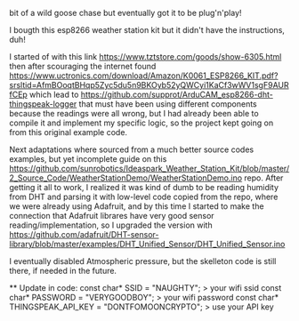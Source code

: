 bit of a wild goose chase but eventually got it to be plug'n'play!

I bougth this esp8266 weather station kit but it didn't have the instructions, duh!

I started of with this link https://www.tztstore.com/goods/show-6305.html
then after scouraging the internet found https://www.uctronics.com/download/Amazon/K0061_ESP8266_KIT.pdf?srsltid=AfmBOoqtBHqp5Zyc5du5n9BKOyb52yQWCyi1KaCf3wWV1sgF9AURfCEp which lead to https://github.com/supprot/ArduCAM_esp8266-dht-thingspeak-logger that must have been using different components because the readings were all wrong, but I had already been able to compile it and implement my specific logic, so the project kept going on from this original example code.

Next adaptations where sourced from a much better source codes examples, but yet incomplete guide on this https://github.com/sunrobotics/Ideaspark_Weather_Station_Kit/blob/master/2_Source_Code/WeatherStationDemo/WeatherStationDemo.ino repo.
After getting it all to work, I realized it was kind of dumb to be reading humidity from DHT and parsing it with low-level code copied from the repo, where we were already using Adafruit, and by this time I started to make the connection that Adafruit librares have very good sensor reading/implementation, so I upgraded the version with https://github.com/adafruit/DHT-sensor-library/blob/master/examples/DHT_Unified_Sensor/DHT_Unified_Sensor.ino

I eventually disabled Atmospheric pressure, but the skelleton code is still there, if needed in the future.

** Update in code:
const char* SSID = "NAUGHTY";                        > your wifi ssid
const char* PASSWORD = "VERYGOODBOY";                > your wifi password
const char* THINGSPEAK_API_KEY = "DONTFOMOONCRYPTO"; > use your API key